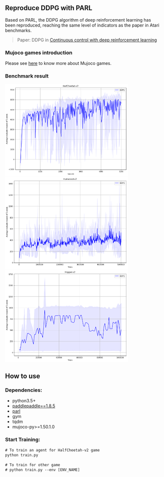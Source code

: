 ## Reproduce DDPG with PARL
Based on PARL, the DDPG algorithm of deep reinforcement learning has been reproduced, reaching the same level of indicators as the paper in Atari benchmarks.

> Paper: DDPG in [Continuous control with deep reinforcement learning](https://arxiv.org/abs/1509.02971)

### Mujoco games introduction
Please see [here](https://github.com/openai/mujoco-py) to know more about Mujoco games.

### Benchmark result

<img src=".benchmark/DDPG_HalfCheetah-v2.png" width = "400" height ="300" alt="DDPG_HalfCheetah-v2"/> <img src=".benchmark/DDPG_Humanoid-v2.png" width = "400" height ="300" alt="DDPG_Humanoid-v2"/>  
<img src=".benchmark/DDPG_Hopper-v2.png" width = "400" height ="300" alt="DDPG_Hopper-v2"/>

## How to use
### Dependencies:
+ python3.5+
+ [paddlepaddle==1.8.5](https://github.com/PaddlePaddle/Paddle)
+ [parl](https://github.com/PaddlePaddle/PARL)
+ gym
+ tqdm
+ mujoco-py>=1.50.1.0

### Start Training:
```
# To train an agent for HalfCheetah-v2 game
python train.py

# To train for other game
# python train.py --env [ENV_NAME]
